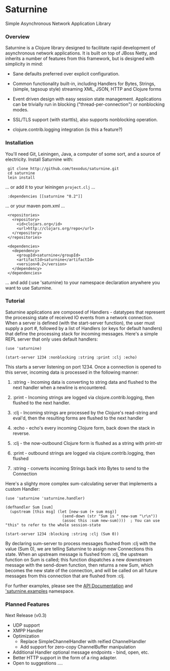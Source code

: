 # Saturnine #
Simple Asynchronous Network Application Library

### Overview ###

Saturnine is a Clojure library designed to facilitate rapid development of 
asynchronous network applications.  It is built on top of JBoss Netty, and 
inherits a number of features from this framework, but is designed with 
simplicity in mind:

- Sane defaults preferred over explicit configuration.

- Common functionality built-in, including Handlers for Bytes, Strings,
  (simple, tagsoup style) streaming XML, JSON, HTTP and Clojure forms

- Event driven design with easy session state management.  Applications can
  be trivially run in blocking ("thread-per-connection") or nonblocking modes.

- SSL/TLS support (with starttls), also supports nonblocking operation.

- clojure.contrib.logging integration (is this a feature?)

### Installation ###

You'll need Git, Leiningen, Java, a computer of some sort, and a source of
electricity.  Install Saturnine with:

     git clone http://github.com/texodus/saturnine.git
     cd saturnine
     lein install

... or add it to your leiningen `project.clj` ...

     :dependencies [[saturnine "0.2"]]

... or your maven pom.xml ...

     <repositories>
       <repository>
         <id>clojars.org</id>
         <url>http://clojars.org/repo</url>
       </repository>
     </repositories>

     <dependencies>
       <dependency>
         <groupId>saturnine</groupId>
         <artifactId>saturnine</artifactId>
         <version>0.2</version>
       </dependency>
     </dependencies>

... and add (:use 'saturnine) to your namespace declaration anywhere you want to
use Saturnine.

### Tutorial ###

Saturnine applications are composed of Handlers - datatypes that represent the
processing state of received IO events from a network connection.  When a 
server is defined (with the start-server function), the user must supply a 
port #, followed by a list of Handlers (or keys for default handlers) that 
define the processing stack for incoming messages.  Here's
a simple REPL server that only uses default handlers:

    (use 'saturnine)

    (start-server 1234 :nonblocking :string :print :clj :echo)

This starts a server listening on port 1234.  Once a connection is opened to
this server, incoming data is processed in the following manner:


1. :string - Incoming data is converting to string data and flushed to the next 
   handler when a newline is encountered.

2. :print - Incoming strings are logged via clojure.contrib.logging, then 
   flushed to the next handler.

3. :clj - Incoming strings are processed by the Clojure's read-string  and 
   eval'd, then the resulting forms are flushed to the next handler

4. :echo - echo's every incoming Clojure form, back down the stack in reverse.

5. :clj - the now-outbound Clojure form is flushed as a string with print-str

6. :print - outbound strings are logged via clojure.contrib.logging, then 
   flushed

7. :string - converts incoming Strings back into Bytes to send to the Connection


Here's a slighty more complex sum-calculating server that implements a 
custom Handler:

    (use 'saturnine 'saturnine.handler)

    (defhandler Sum [sum]
      (upstream [this msg] (let [new-sum (+ sum msg)]
                             (send-down (str "Sum is " new-sum "\r\n"))
                             (assoc this :sum new-sum))))  ; You can use "this" to refer to the whole session-state

    (start-server 1234 :blocking :string :clj (Sum 0))

By declaring sum-server to process messages flushed from :clj with the value
(Sum 0), we are telling Saturnine to assign new Connections this state.  When
an upstream message is flushed from :clj, the upstream function on Sum is
called;  this function dispatches a new downstream message with the send-down 
function, then returns a new Sum, which becomes the new state of the connection,
and will be called on all future messages from this connection that are flushed
from :clj.

For further examples, please see the [API Documentation](http://texodus.github.com/saturnine) and 
['saturnine.examples](http://github.com/texodus/saturnine/tree/master/src/saturnine/examples.clj) namespace.





### Planned Features ###

Next Release (v0.3)

- UDP support
- XMPP Handler
- Optimization 
    - Replace SimpleChannelHandler with reified ChannelHandler
    - Add support for zero-copy ChannelBuffer manipulation
- Additional Handler optional message endpoints - bind, open, etc.
- Better HTTP support in the form of a ring adapter.
- Open to suggestions ....



    